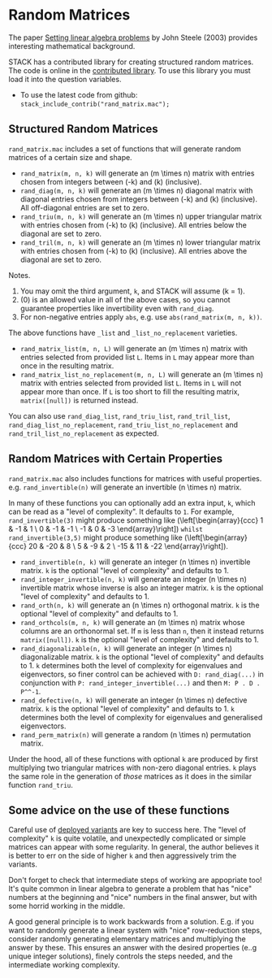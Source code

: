 # Random Matrices

The paper [Setting linear algebra problems](https://www.researchgate.net/publication/228855146_Setting_linear_algebra_problems) by John Steele (2003) provides interesting mathematical background.

STACK has a contributed library for creating structured random matrices.  The code is online in the [contributed library](https://github.com/maths/moodle-qtype_stack/blob/master/stack/maxima/contrib/rand_matrix.mac).  To use this library you must load it into the question variables.

* To use the latest code from github: `stack_include_contrib("rand_matrix.mac");`

## Structured Random Matrices

`rand_matrix.mac` includes a set of functions that will generate random matrices of a certain size and shape.

* `rand_matrix(m, n, k)` will generate an \(m \times n\) matrix with entries chosen from integers between \(-k\) and \(k\) (inclusive).
* `rand_diag(m, n, k)` will generate an \(m \times n\) diagonal matrix with diagonal entries chosen from integers between \(-k\) and \(k\) (inclusive). All off-diagonal entries are set to zero.
* `rand_triu(m, n, k)` will generate an \(m \times n\) upper triangular matrix with entries chosen from \(-k\) to \(k\) (inclusive). All entries below the diagonal are set to zero.
* `rand_tril(m, n, k)` will generate an \(m \times n\) lower triangular matrix with entries chosen from \(-k\) to \(k\) (inclusive). All entries above the diagonal are set to zero.

Notes.

1. You may omit the third argument, `k`, and STACK will assume \(k = 1\).
2. \(0\) is an allowed value in all of the above cases, so you cannot guarantee properties like invertibility even with `rand_diag`. 
3. For non-negative entries apply `abs`, e.g. use `abs(rand_matrix(m, n, k))`.

The above functions have `_list` and `_list_no_replacement` varieties. 

* `rand_matrix_list(m, n, L)` will generate an \(m \times n\) matrix with entries selected from provided list `L`. Items in `L` may appear more than once in the resulting matrix.
* `rand_matrix_list_no_replacement(m, n, L)` will generate an \(m \times n\) matrix with entries selected from provided list `L`. Items in `L` will not appear more than once. If `L` is too short to fill the resulting matrix, `matrix([null])` is returned instead.

You can also use `rand_diag_list`, `rand_triu_list`, `rand_tril_list`, `rand_diag_list_no_replacement`, `rand_triu_list_no_replacement` and `rand_tril_list_no_replacement` as expected. 

## Random Matrices with Certain Properties

`rand_matrix.mac` also includes functions for matrices with useful properties. e.g. `rand_invertible(n)` will generate an invertible \(n \times n\) matrix.

In many of these functions you can optionally add an extra input, `k`, which can be read as a "level of complexity". It defaults to `1`. For example, `rand_invertible(3)` might produce something like \(\left[\begin{array}{ccc} 1 & -1 & 1 \\ 0 & -1 & -1 \\ -1 & 0 & -3 \end{array}\right]\) `whilst rand_invertible(3,5)` might produce something like \(\left[\begin{array}{ccc} 20 & -20 & 8 \\ 5 & -9 & 2 \\ -15 & 11 & -22 \end{array}\right]\).

* `rand_invertible(n, k)` will generate an integer \(n \times n\) invertible matrix. `k` is the optional "level of complexity" and defaults to 1.
* `rand_integer_invertible(n, k)` will generate an integer \(n \times n\) invertible matrix whose inverse is also an integer matrix. `k` is the optional "level of complexity" and defaults to 1.
* `rand_orth(n, k)` will generate an \(n \times n\) orthogonal matrix. `k` is the optional "level of complexity" and defaults to 1.
* `rand_orthcols(m, n, k)` will generate an \(m \times n\) matrix whose columns are an orthonormal set. If `m` is less than `n`, then it instead returns `matrix([null])`. `k` is the optional "level of complexity" and defaults to 1.
* `rand_diagonalizable(n, k)` will generate an integer \(n \times n\) diagonalizable matrix. `k` is the optional "level of complexity" and defaults to 1. `k` determines both the level of complexity for eigenvalues and eigenvectors, so finer control can be achieved with `D: rand_diag(...)` in conjunction with `P: rand_integer_invertible(...)` and then `M: P . D . P^^-1`.
* `rand_defective(n, k)` will generate an integer \(n \times n\) defective matrix. `k` is the optional "level of complexity" and defaults to 1. `k` determines both the level of complexity for eigenvalues and generalised eigenvectors.
* `rand_perm_matrix(n)` will generate a random \(n \times n\) permutation matrix.

Under the hood, all of these functions with optional `k` are produced by first multiplying two triangular matrices with non-zero diagonal entries. `k` plays the same role in the generation of _those_ matrices as it does in the similar function `rand_triu`.

## Some advice on the use of these functions

Careful use of [deployed variants](../../STACK_question_admin/Deploying.md) are key to success here. The "level of complexity" `k` is quite volatile, and unexpectedly complicated or simple matrices can appear with some regularity. In general, the author believes it is better to err on the side of higher `k` and then aggressively trim the variants. 

Don't forget to check that intermediate steps of working are appopriate too! It's quite common in linear algebra to generate a problem that has "nice" numbers at the beginning and "nice" numbers in the final answer, but with some horrid working in the middle.

A good general principle is to work backwards from a solution.  E.g. if you want to randomly generate a linear system with "nice" row-reduction steps, consider randomly generating elementary matrices and multiplying the answer by these. This ensures an answer with the desired properties (e..g unique integer solutions), finely controls the steps needed, and the intermediate working complexity.
